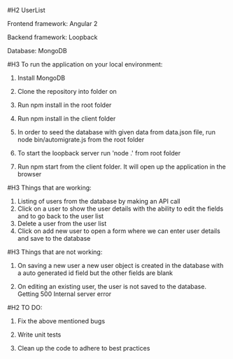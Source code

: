 #H2 UserList

Frontend framework: Angular 2

Backend framework: Loopback

Database: MongoDB

#H3 To run the application on your local environment:

1. Install MongoDB
2. Clone the repository into folder on
3. Run npm install in the root folder
4. Run npm install in the client folder
5. In order to seed the database with given data from data.json file, run node bin/automigrate.js from the root folder

6. To start the loopback server run 'node .' from root folder

7. Run npm start from the client folder. It will open up the application in the browser 

#H3 Things that are working:

1. Listing of users from the database by making an API call
2. Click on a user to show the user details with the ability to edit the fields and to go back to the user list
3. Delete a user from the user list
4. Click on add new user to open a form where we can enter user details and save to the database

#H3 Things that are not working:

1. On saving a new user a new user object is created in the database with a auto generated id field but the other fields are blank

2. On editing an existing user, the user is not saved to the database. Getting 500 Internal server error

#H2 TO DO:

1. Fix the above mentioned bugs

2. Write unit tests

3. Clean up the code to adhere to best practices 
